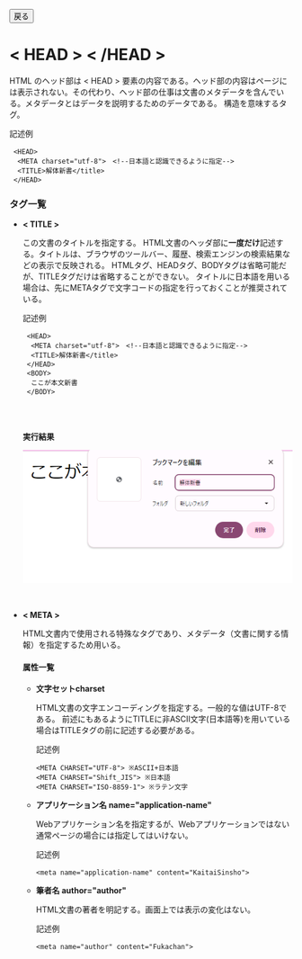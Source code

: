 <button type="button" onclick="history.back()">戻る</button>

# < HEAD > < /HEAD >
HTML のヘッド部は < HEAD > 要素の内容である。ヘッド部の内容はページには表示されない。その代わり、ヘッド部の仕事は文書のメタデータを含んでいる。メタデータとはデータを説明するためのデータである。
構造を意味するタグ。

  記述例 [](変更しない)
  
  ```
   <HEAD>
    <META charset="utf-8">　<!--日本語と認識できるように指定-->
    <TITLE>解体新書</title>
   </HEAD>
  ```


### タグ一覧


- **< TITLE >**
  
  この文書のタイトルを指定する。
  HTML文書のヘッダ部に<b>一度だけ</b>記述する。タイトルは、ブラウザのツールバー、履歴、検索エンジンの検索結果などの表示で反映される。
  HTMLタグ、HEADタグ、BODYタグは省略可能だが、TITLEタグだけは省略することができない。
  タイトルに日本語を用いる場合は、先にMETAタグで文字コードの指定を行っておくことが推奨されている。
  <br>
  
  記述例 [](変更しない)
  
  ```
   <HEAD>
    <META charset="utf-8">　<!--日本語と認識できるように指定-->
    <TITLE>解体新書</title>
   </HEAD>
   <BODY>
    ここが本文新書
   </BODY>
  ```
  <br>
  <br>

  <b>実行結果</b>

  ![](../goto/head.png)

  <br>
  
- **< META >**
  
  HTML文書内で使用される特殊なタグであり、メタデータ（文書に関する情報）を指定するため用いる。
  
  
  #### 属性一覧

  
  - **文字セットcharset**
    
    HTML文書の文字エンコーディングを指定する。一般的な値はUTF-8である。
    前述にもあるようにTITLEに非ASCII文字(日本語等)を用いている場合はTITLEタグの前に記述する必要がある。
    
    記述例 [](変更しない)
    
    ```
    <META CHARSET="UTF-8"> ※ASCII+日本語
    <META CHARSET="Shift_JIS"> ※日本語
    <META CHARSET="ISO-8859-1"> ※ラテン文字
    ```
  - **アプリケーション名 name="application-name"**
    
    Webアプリケーション名を指定するが、Webアプリケーションではない通常ページの場合には指定してはいけない。
    
    記述例 [](変更しない)
    
    ```
    <meta name="application-name" content="KaitaiSinsho">
    ```
  - **筆者名 author="author"**
    
    HTML文書の著者を明記する。画面上では表示の変化はない。
    
    記述例 [](変更しない)
    
    ```
    <meta name="author" content="Fukachan">
    ```
